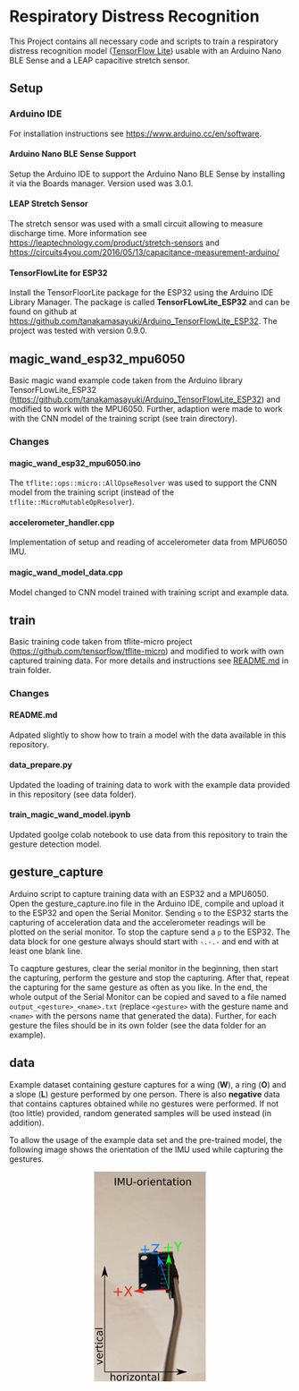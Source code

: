 # Respiratory Distress Recognition

This Project contains all necessary code and scripts to train a respiratory distress recognition model ([TensorFlow Lite](https://tensorflow.org/lite/microcontrollers/overview)) usable with an Arduino Nano BLE Sense and a LEAP capacitive stretch sensor.

## Setup

### Arduino IDE

For installation instructions see <https://www.arduino.cc/en/software>.

#### Arduino Nano BLE Sense Support

Setup the Arduino IDE to support the Arduino Nano BLE Sense by installing it via the Boards manager. Version used was 3.0.1.

#### LEAP Stretch Sensor 

The stretch sensor was used with a small circuit allowing to measure discharge time. More information see https://leaptechnology.com/product/stretch-sensors and https://circuits4you.com/2016/05/13/capacitance-measurement-arduino/ 

#### TensorFlowLite for ESP32

Install the TensorFloorLite package for the ESP32 using the Arduino IDE Library Manager. The package is called **TensorFLowLite_ESP32** and can be found on github at <https://github.com/tanakamasayuki/Arduino_TensorFlowLite_ESP32>. The project was tested with version 0.9.0.

## magic_wand_esp32_mpu6050

Basic magic wand example code taken from the Arduino library TensorFLowLite_ESP32 (<https://github.com/tanakamasayuki/Arduino_TensorFlowLite_ESP32>) and modified to work with the MPU6050. Further, adaption were made to work with the CNN model of the training script (see train directory).

### Changes

#### magic_wand_esp32_mpu6050.ino

The `tflite::ops::micro::AllOpseResolver` was used to support the CNN model from the training script (instead of the `tflite::MicroMutableOpResolver`).

#### accelerometer_handler.cpp

Implementation of setup and reading of accelerometer data from MPU6050 IMU.

#### magic_wand_model_data.cpp

Model changed to CNN model trained with training script and example data.

## train

Basic training code taken from tflite-micro project (<https://github.com/tensorflow/tflite-micro>) and modified to work with own captured training data. For more details and instructions see [README.md](https://github.com/stefan-spiss/MagicWand-TFLite-ESP32-MPU6050/tree/main/train#readme) in train folder.

### Changes

#### README.md

Adpated slightly to show how to train a model with the data available in this repository.

#### data_prepare.py

Updated the loading of training data to work with the example data provided in this repository (see data folder).

#### train_magic_wand_model.ipynb

Updated goolge colab notebook to use data from this repository to train the gesture detection model.

## gesture_capture

Arduino script to capture training data with an ESP32 and a MPU6050. Open the gesture_capture.ino file in the Arduino IDE, compile and upload it to the ESP32 and open the Serial Monitor. Sending `o` to the ESP32 starts the capturing of acceleration data and the accelerometer readings will be plotted on the serial monitor. To stop the capture send a `p` to the ESP32. The data block for one gesture always should start with `-.-.-` and end with at least one blank line.

To caqpture gestures, clear the serial monitor in the beginning, then start the capturing, perform the gesture and stop the capturing. After that, repeat the capturing for the same gesture as often as you like. In the end, the whole output of the Serial Monitor can be copied and saved to a file named `output_<gesture>_<name>.txt` (replace `<gesture>` with the gesture name and `<name>` with the persons name that generated the data). Further, for each gesture the files should be in its own folder (see the data folder for an example).

## data

Example dataset containing gesture captures for a wing (**W**), a ring (**O**) and a slope (**L**) gesture performed by one person. There is also **negative** data that contains captures obtained while no gestures were performed. If not (too little) provided, random generated samples will be used instead (in addition). 

To allow the usage of the example data set and the pre-trained model, the following image shows the orientation of the IMU used while capturing the gestures.

<p align="center">
    <img src="data/IMU_orientation.jpeg" alt="Image of IMU orientation" width="200">
</p>
